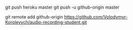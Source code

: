 git push heroku master
git push -u github-origin master




git remote add github-origin  https://github.com/Volodymyr-Korolevych/audio-recording-student.git